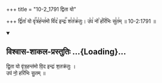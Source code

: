 +++
title = "10-2_1791 द्विता यो"

+++
द्वि꣣ता꣡ यो वृ꣢꣯त्र꣣ह꣡न्त꣢मो वि꣣द꣡ इन्द्रः꣢꣯ श꣣त꣡क्र꣢तुः। उ꣡प꣢ नो꣣ ह꣡रि꣢भिः सु꣣त꣢म् ॥ 10-2:1791 ॥

<div class="js_include" newlevelforh1="2" title="विश्वास-शाकल-प्रस्तुतिः" unfilled url="/vedAH_Rk/shAkalam/saMhitA/vishvAsa-prastutiH/08/093/32_dvitA_yo.md">
<details open><summary><h2>विश्वास-शाकल-प्रस्तुतिः ...{Loading}...</h2></summary>


द्वि॒ता यो वृ॑त्र॒हन्त॑मो वि॒द इन्द्रः॑ श॒तक्र॑तुः ।  
उप॑ नो॒ हरि॑भिः सु॒तम् ॥

</details>
</div>